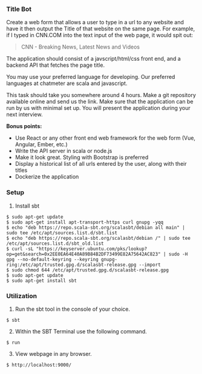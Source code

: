 ### Title Bot

Create a web form that allows a user to type in a url to any website and have it then output the Title of that website on the same page. For example, if I typed in CNN.COM into the text input of the web page, it would spit out:

> CNN - Breaking News, Latest News and Videos

The application should consist of a javscript/html/css front end, and a backend API that fetches the page title.

You may use your preferred language for developing. Our preferred languages at chatmeter are scala and javascript.

This task should take you somewhere around 4 hours. Make a git repository available online and send us the link. Make sure that the application can be run by us with minimal set up. You will present the application during your next interview.

**Bonus points:**
- Use React or any other front end web framework for the web form (Vue, Angular, Ember, etc.)
- Write the API server in scala or node.js
- Make it look great. Styling with Bootstrap is preferred
- Display a historical list of all urls entered by the user, along with their titles
- Dockerize the application


### Setup

1. Install sbt
```
$ sudo apt-get update
$ sudo apt-get install apt-transport-https curl gnupg -yqq
$ echo "deb https://repo.scala-sbt.org/scalasbt/debian all main" | sudo tee /etc/apt/sources.list.d/sbt.list
$ echo "deb https://repo.scala-sbt.org/scalasbt/debian /" | sudo tee /etc/apt/sources.list.d/sbt_old.list
$ curl -sL "https://keyserver.ubuntu.com/pks/lookup?op=get&search=0x2EE0EA64E40A89B84B2DF73499E82A75642AC823" | sudo -H gpg --no-default-keyring --keyring gnupg-ring:/etc/apt/trusted.gpg.d/scalasbt-release.gpg --import
$ sudo chmod 644 /etc/apt/trusted.gpg.d/scalasbt-release.gpg
$ sudo apt-get update
$ sudo apt-get install sbt
```

### Utilization

1.  Run the sbt tool in the console of your choice.  
```
$ sbt
```

2. Within the SBT Terminal use the following command.  
```
$ run
```

3. View webpage in any browser.  
```
$ http://localhost:9000/
```
